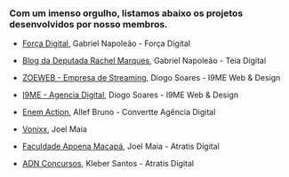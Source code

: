 ### Com um imenso orgulho, listamos abaixo os projetos desenvolvidos por nosso membros.

- [Força Digital](http://forcadigital.com), Gabriel Napoleão - Força Digital

- [Blog da Deputada Rachel Marques](http://rachelmarques.org.br), Gabriel Napoleão - Teia Digital

- [ZOEWEB - Empresa de Streaming](http://zoeweb.i9me.com.br), Diogo Soares - I9ME Web & Design

- [I9ME - Agencia Digital](http://www.i9me.com.br), Diogo Soares - I9ME Web & Design

- [Enem Action](https://www.enemaction.com.br/), Allef Bruno - Convertte Agência Digital

- [Vonixx](https://www.vonixx.com.br), Joel Maia

- [Faculdade Apoena Macapá](http://www.faculdadeapoena.com.br/macapa), Joel Maia - Atratis Digital

- [ADN Concursos](http://www.adnconcursos.com.br/), Kleber Santos - Atratis Digital
